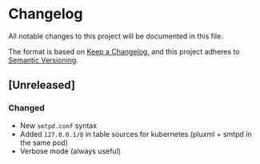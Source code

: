 # Changelog
All notable changes to this project will be documented in this file.

The format is based on [Keep a Changelog](https://keepachangelog.com/en/1.0.0/),
and this project adheres to [Semantic Versioning](https://semver.org/spec/v2.0.0.html).

## [Unreleased]

### Changed
- New `smtpd.conf` syntax
- Added `127.0.0.1/8` in table sources for kubernetes (pluxml + smtpd in the same pod)
- Verbose mode (always useful)